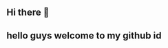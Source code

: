 ## Hi there 👋

<!--
**Amritdangon/Amritdangon** is a ✨ _special_ ✨ repository because its `README.md` (this file) appears on your GitHub profile.

Here are some ideas to get you started:

- 🔭 I’m currently working on ...
- 🌱 I’m currently learning ...
- 👯 I’m looking to collaborate on ...
- 🤔 I’m looking for help with ...
- 💬 Ask me about ...
- 📫 How to reach me: ...
- 😄 Pronouns: ...
- ⚡ Fun fact: ...
-->
<html>
  <head>
    <title>amritdangongithub</title> 
    <body>
      <h2>hello guys welcome to my github id </h2>
    </body>
  </head>
</html>

